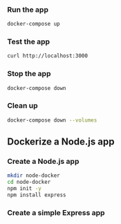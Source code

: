 ### Run the app
```bash
docker-compose up
```

### Test the app
```bash
curl http://localhost:3000
```

### Stop the app
```bash
docker-compose down
```

### Clean up
```bash
docker-compose down --volumes
```

## Dockerize a Node.js app

### Create a Node.js app
```bash
mkdir node-docker
cd node-docker
npm init -y
npm install express
```

### Create a simple Express app
```javascript